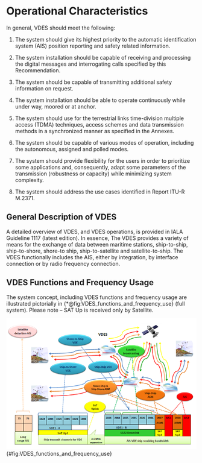 # Operational Characteristics
In general, VDES should meet the following:

1.	The system should give its highest priority to the automatic identification system (AIS) position reporting and safety related information.

1.	The system installation should be capable of receiving and processing the digital messages and interrogating calls specified by this Recommendation.

1.	The system should be capable of transmitting additional safety information on request.

1.	The system installation should be able to operate continuously while under way, moored or at anchor.

1.	The system should use for the terrestrial links time-division multiple access (TDMA) techniques, access schemes and data transmission methods in a synchronized manner as specified in the Annexes.

1.	The system should be capable of various modes of operation, including the autonomous, assigned and polled modes.

1.	The system should provide flexibility for the users in order to prioritize some applications and, consequently, adapt some parameters of the transmission (robustness or capacity) while minimizing system complexity.

1.	The system should address the use cases identified in Report ITU-R M.2371.

## General Description of VDES
A detailed overview of VDES, and VDES operations, is provided in IALA Guideline 1117 (latest edition).  In essence, The VDES provides a variety of means for the exchange of data between maritime stations, ship-to-ship, ship-to-shore, shore-to ship, ship-to-satellite and satellite-to-ship. The VDES functionally includes the AIS, either by integration, by interface connection or by radio frequency connection.  

## VDES Functions and Frequency Usage
The system concept, including VDES functions and frequency usage are illustrated pictorially in {\*@fig:VDES_functions_and_frequency_use} (full system).  Please note – SAT Up is received only by Satellite.

![VDES functions and frequency use - full system](pictures/vdes_functions_and_frequency_use_-_full_system.png){#fig:VDES_functions_and_frequency_use}
